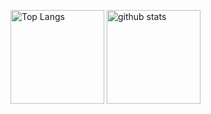 <p align="left"> 
  <img alt="Top Langs" height="150px" src="https://github-readme-stats.vercel.app/api/top-langs/?username=yuuki00682200&layout=compact&count_private=true&show_icons=true&theme=onedark" />
  <img alt="github stats" height="150px" src="https://github-readme-stats.vercel.app/api?username=yuuki00682200&count_private=true&show_icons=true&show_icons=true&theme=onedark" />
</p>
